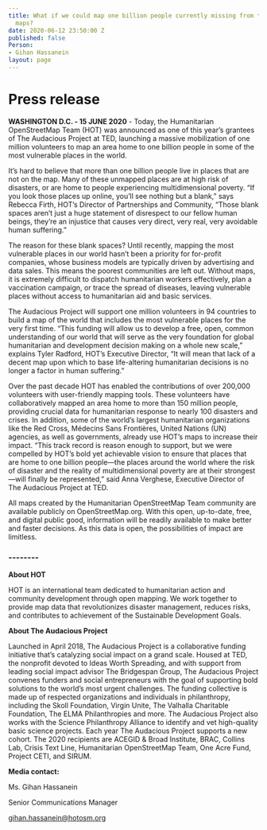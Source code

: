```yaml
---
title: What if we could map one billion people currently missing from the world’s
  maps?
date: 2020-06-12 23:50:00 Z
published: false
Person:
- Gihan Hassanein
layout: page
---
```


# Press release

**WASHINGTON D.C. - 15 JUNE 2020** - Today, the Humanitarian OpenStreetMap Team (HOT) was announced as one of this year’s grantees of The Audacious Project at TED, launching a massive mobilization of one million volunteers to map an area home to one billion people in some of the most vulnerable places in the world.

It’s hard to believe that more than one billion people live in places that are not on the map. Many of these unmapped places are at high risk of disasters, or are home to people experiencing multidimensional poverty. “If you look those places up online, you’ll see nothing but a blank,” says Rebecca Firth, HOT’s Director of Partnerships and Community, “Those blank spaces aren’t just a huge statement of disrespect to our fellow human beings, they’re an injustice that causes very direct, very real, very avoidable human suffering.”

The reason for these blank spaces? Until recently, mapping the most vulnerable places in our world hasn’t been a priority for for-profit companies, whose business models are typically driven by advertising and data sales. This means the poorest communities are left out. Without maps, it is extremely difficult to dispatch humanitarian workers effectively, plan a vaccination campaign, or trace the spread of diseases, leaving vulnerable places without access to humanitarian aid and basic services.

The Audacious Project will support one million volunteers in 94 countries to build a map of the world that includes the most vulnerable places for the very first time. “This funding will allow us to develop a free, open, common understanding of our world that will serve as the very foundation for global humanitarian and development decision making on a whole new scale,” explains Tyler Radford, HOT’s Executive Director, “It will mean that lack of a decent map upon which to base life-altering humanitarian decisions is no longer a factor in human suffering.”

Over the past decade HOT has enabled the contributions of  over 200,000 volunteers with user-friendly mapping tools.  These volunteers have collaboratively mapped an area home to more than 150 million people, providing crucial data for humanitarian response to nearly 100 disasters and crises. In addition, some of the world’s largest humanitarian organizations like the Red Cross, Médecins Sans Frontières, United Nations (UN) agencies, as well as governments, already use HOT’s maps to increase their impact. “This track record is reason enough to support, but we were compelled by HOT’s bold yet achievable vision to ensure that places that are home to one billion people—the places around the world where the risk of disaster and the reality of multidimensional poverty are at their strongest—will finally be represented,”  said Anna Verghese, Executive Director of The Audacious Project at TED.

All maps created by the Humanitarian OpenStreetMap Team community are available publicly on OpenStreetMap.org. With this open, up-to-date, free, and digital public good, information will be readily available to make better and faster decisions. As this data is open, the possibilities of impact are limitless.

### --------

**About HOT**

HOT is an international team dedicated to humanitarian action and community development through open mapping. We work together to provide map data that revolutionizes disaster management, reduces risks, and contributes to achievement of the Sustainable Development Goals.

**About The Audacious Project**

Launched in April 2018, The Audacious Project is a collaborative funding initiative that’s catalyzing social impact on a grand scale. Housed at TED, the nonprofit devoted to Ideas Worth Spreading, and with support from leading social impact advisor The Bridgespan Group, The Audacious Project convenes funders and social entrepreneurs with the goal of supporting bold solutions to the world’s most urgent challenges. The funding collective is made up of respected organizations and individuals in philanthropy, including the Skoll Foundation, Virgin Unite, The Valhalla Charitable Foundation, The ELMA Philanthropies and more. The Audacious Project also works with the Science Philanthropy Alliance to identify and vet high-quality basic science projects. Each year The Audacious Project supports a new cohort. The 2020 recipients are ACEGID & Broad Institute, BRAC, Collins Lab, Crisis Text Line, Humanitarian OpenStreetMap Team, One Acre Fund, Project CETI, and SIRUM.

**Media contact:**

Ms. Gihan Hassanein

Senior Communications Manager

[gihan.hassanein@hotosm.org](mailto:gihan.hassanein@hotosm.org)
